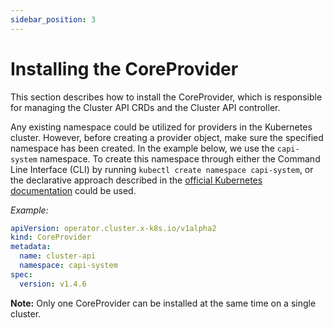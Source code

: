 ```yaml
---
sidebar_position: 3
---
```


# Installing the CoreProvider

This section describes how to install the CoreProvider, which is responsible for managing the Cluster API CRDs and the Cluster API controller.

Any existing namespace could be utilized for providers in the Kubernetes cluster. However, before creating a provider object, make sure the specified namespace has been created. In the example below, we use the `capi-system` namespace. To create this namespace through either the Command Line Interface (CLI) by running `kubectl create namespace capi-system`, or the declarative approach described in the [official Kubernetes documentation](https://kubernetes.io/docs/tasks/administer-cluster/namespaces-walkthrough/#create-new-namespaces) could be used.

*Example:*

```yaml
apiVersion: operator.cluster.x-k8s.io/v1alpha2
kind: CoreProvider
metadata:
  name: cluster-api
  namespace: capi-system
spec:
  version: v1.4.6
```

**Note:** Only one CoreProvider can be installed at the same time on a single cluster.
